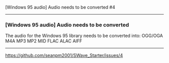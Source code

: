 [Windows 95 audio] Audio needs to be converted #4

***

### [Windows 95 audio] Audio needs to be converted

The audio for the Windows 95 library needs to be converted into:
OGG/OGA
M4A
MP3
MP2
MID
FLAC
ALAC
AIFF

***

https://github.com/seanpm2001/SWave_Starter/issues/4


